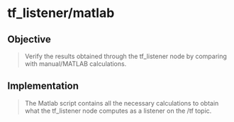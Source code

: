 # tf_listener/matlab

## Objective
>Verify the results obtained through the tf_listener node by comparing with manual/MATLAB calculations.

## Implementation
>The Matlab script contains all the necessary calculations to obtain what the tf_listener node computes as a listener on the /tf topic.